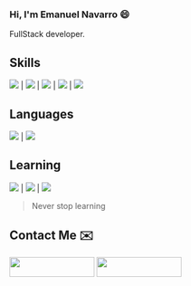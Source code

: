 
### Hi, I'm Emanuel Navarro :smile:

FullStack developer.

##  Skills
<img src="https://img.shields.io/badge/-Javascript-orange"> | <img src="https://img.shields.io/badge/-VueJS-lightgreen"> | <img src="https://img.shields.io/badge/-Laravel-darkred"> | <img src="https://img.shields.io/badge/-Python-yellow"> | <img src="https://img.shields.io/badge/-SQL-blue">

## Languages
<img src="https://img.shields.io/badge/-Spanish-darkred"> | <img src="https://img.shields.io/badge/-English-blue"> 

## Learning
<img src="https://img.shields.io/badge/-React-blue"> | <img src="https://img.shields.io/badge/-Django-darkgreen"> |  <img src="https://img.shields.io/badge/-German-yellow">


> Never stop learning

## Contact Me :envelope:

<a href="https://www.linkedin.com/in/emanuelnav" target="_blank"><img src="https://img.shields.io/badge/linkedin-%23108CCC.svg?&style=for-the-badge&logo=linkedin&logoColor=white" height="35" width="150"></a>  <a href="https://www.instagram.com/emanuelnav_/" target="_blank"><img src="https://img.shields.io/badge/instagram-%23D17417.svg?&style=for-the-badge&logo=instagram&logoColor=white" height="35" width="150"></a>
